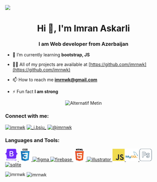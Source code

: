 [](https://i0.wp.com/www.printmag.com/wp-content/uploads/2021/02/4cbe8d_f1ed2800a49649848102c68fc5a66e53mv2.gif?fit=476%2C280&ssl=1)
[](https://mir-s3-cdn-cf.behance.net/project_modules/max_1200/5eeea355389655.59822ff824b72.gif)
[](https://cdnblog.natrocdn.com/wp-content/uploads/2019/10/International-Rescue-Illustrator-Pablo-Espinosa-24.gif)
[](https://mymodernmet.com/wp/wp-content/uploads/2019/10/nasa-black-hole-visualization-1.gif)
[](https://user-images.githubusercontent.com/95478989/198955082-6e78ebb5-e1e4-49f9-8d32-6e5af3984dcd.gif)
[](https://media4.giphy.com/headers/GitHub/w8ZJLtJbmuph.gif)
[](https://repository-images.githubusercontent.com/588181932/e36ec678-7984-4cdd-8e4c-a3932772ff8e)
![](https://user-images.githubusercontent.com/74038190/225813708-98b745f2-7d22-48cf-9150-083f1b00d6c9.gif)
[]()
[]()
[]()




<h1 align="center">Hi 👋, I'm Imran Askarli</h1>
<h3 align="center">I am Web developer from Azerbaijan</h3>

- 🌱 I’m currently learning **bootstrap, JS**

- 👨‍💻 All of my projects are available at [https://github.com/imrnwk](https://github.com/imrnwk)

- 📫 How to reach me **imrnwk@gmail.com**

- ⚡ Fun fact **I am strong**

 <p align="center">
  <img url="https://www.google.com/url?sa=i&url=https%3A%2F%2Fgithub.com%2FAnmol-Baranwal%2FCool-GIFs-For-GitHub&psig=AOvVaw0aWuQPXoXrLkXTknM8GVBj&ust=1706467688419000&source=images&cd=vfe&opi=89978449&ved=0CBIQjRxqFwoTCMiFjtad_oMDFQAAAAAdAAAAABBF" alt="Alternatif Metin">
</p>


<h3 align="left">Connect with me:</h3>
<p align="left">
<a href="https://twitter.com/imrnwk" target="blank"><img align="center" src="https://raw.githubusercontent.com/rahuldkjain/github-profile-readme-generator/master/src/images/icons/Social/twitter.svg" alt="imrnwk" height="30" width="40" /></a>
<a href="https://instagram.com/_i.bsiu_" target="blank"><img align="center" src="https://raw.githubusercontent.com/rahuldkjain/github-profile-readme-generator/master/src/images/icons/Social/instagram.svg" alt="_i.bsiu_" height="30" width="40" /></a>
<a href="https://medium.com/@imrnwk" target="blank"><img align="center" src="https://raw.githubusercontent.com/rahuldkjain/github-profile-readme-generator/master/src/images/icons/Social/medium.svg" alt="@imrnwk" height="30" width="40" /></a>
</p>

<h3 align="left">Languages and Tools:</h3>
<p align="left"> <a href="https://getbootstrap.com" target="_blank" rel="noreferrer"> <img src="https://raw.githubusercontent.com/devicons/devicon/master/icons/bootstrap/bootstrap-plain-wordmark.svg" alt="bootstrap" width="40" height="40"/> </a> <a href="https://www.w3schools.com/css/" target="_blank" rel="noreferrer"> <img src="https://raw.githubusercontent.com/devicons/devicon/master/icons/css3/css3-original-wordmark.svg" alt="css3" width="40" height="40"/> </a> <a href="https://www.figma.com/" target="_blank" rel="noreferrer"> <img src="https://www.vectorlogo.zone/logos/figma/figma-icon.svg" alt="figma" width="40" height="40"/> </a> <a href="https://firebase.google.com/" target="_blank" rel="noreferrer"> <img src="https://www.vectorlogo.zone/logos/firebase/firebase-icon.svg" alt="firebase" width="40" height="40"/> </a> <a href="https://www.w3.org/html/" target="_blank" rel="noreferrer"> <img src="https://raw.githubusercontent.com/devicons/devicon/master/icons/html5/html5-original-wordmark.svg" alt="html5" width="40" height="40"/> </a> <a href="https://www.adobe.com/in/products/illustrator.html" target="_blank" rel="noreferrer"> <img src="https://www.vectorlogo.zone/logos/adobe_illustrator/adobe_illustrator-icon.svg" alt="illustrator" width="40" height="40"/> </a> <a href="https://developer.mozilla.org/en-US/docs/Web/JavaScript" target="_blank" rel="noreferrer"> <img src="https://raw.githubusercontent.com/devicons/devicon/master/icons/javascript/javascript-original.svg" alt="javascript" width="40" height="40"/> </a> <a href="https://www.mysql.com/" target="_blank" rel="noreferrer"> <img src="https://raw.githubusercontent.com/devicons/devicon/master/icons/mysql/mysql-original-wordmark.svg" alt="mysql" width="40" height="40"/> </a> <a href="https://www.photoshop.com/en" target="_blank" rel="noreferrer"> <img src="https://raw.githubusercontent.com/devicons/devicon/master/icons/photoshop/photoshop-line.svg" alt="photoshop" width="40" height="40"/> </a> <a href="https://www.sqlite.org/" target="_blank" rel="noreferrer"> <img src="https://www.vectorlogo.zone/logos/sqlite/sqlite-icon.svg" alt="sqlite" width="40" height="40"/> </a> </p>

<p><img align="left" src="https://github-readme-stats.vercel.app/api/top-langs?username=imrnwk&show_icons=true&locale=en&layout=compact" alt="imrnwk" /></p>

<p>&nbsp;<img align="center" src="https://github-readme-stats.vercel.app/api?username=imrnwk&show_icons=true&locale=en" alt="imrnwk" /></p>

